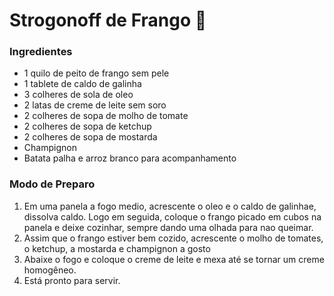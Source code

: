 # Strogonoff de Frango :chicken:

### Ingredientes

- 1 quilo de peito de frango sem pele
- 1 tablete de caldo de galinha
- 3 colheres de sola de oleo
- 2 latas de creme de leite sem soro
- 2 colheres de sopa de molho de tomate
- 2 colheres de sopa de ketchup
- 2 colheres de sopa de mostarda
- Champignon
- Batata palha e arroz branco para acompanhamento



### Modo de Preparo

1. Em uma panela a fogo medio, acrescente o oleo e o caldo de galinhae, dissolva  caldo. Logo em seguida, coloque o frango picado em cubos na panela e deixe cozinhar, sempre dando uma olhada para nao queimar.
2. Assim que o frango estiver bem cozido, acrescente o molho de tomates, o ketchup, a mostarda e champignon a gosto
3. Abaixe o fogo e coloque o creme de leite e mexa até se tornar um creme homogêneo.
4. Está pronto para servir.







